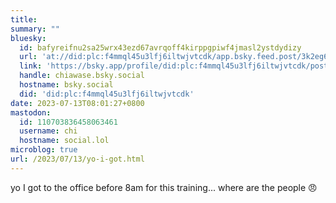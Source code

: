 ```yaml
---
title:
summary: ""
bluesky:
  id: bafyreifnu2sa25wrx43ezd67avrqoff4kirppgpiwf4jmasl2ystdydizy
  url: 'at://did:plc:f4mmql45u3lfj6iltwjvtcdk/app.bsky.feed.post/3k2eg6fvuhh2s'
  link: 'https://bsky.app/profile/did:plc:f4mmql45u3lfj6iltwjvtcdk/post/3k2eg6fvuhh2s'
  handle: chiawase.bsky.social
  hostname: bsky.social
  did: 'did:plc:f4mmql45u3lfj6iltwjvtcdk'
date: 2023-07-13T08:01:27+0800
mastodon:
  id: 110703836458063461
  username: chi
  hostname: social.lol
microblog: true
url: /2023/07/13/yo-i-got.html
---
```


yo I got to the office before 8am for this training... where are the people 😠
